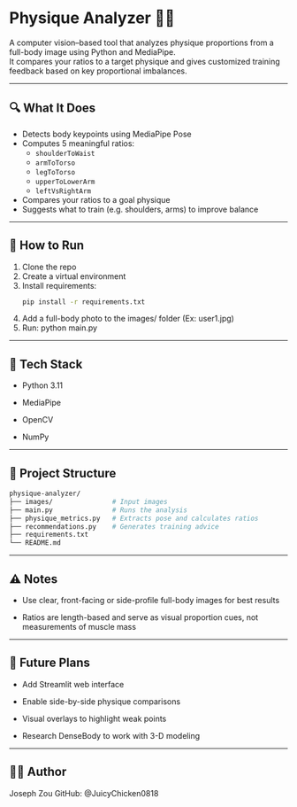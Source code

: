 # Physique Analyzer 🏋️‍♂️

A computer vision–based tool that analyzes physique proportions from a full-body image using Python and MediaPipe.  
It compares your ratios to a target physique and gives customized training feedback based on key proportional imbalances.

---

## 🔍 What It Does

- Detects body keypoints using MediaPipe Pose
- Computes 5 meaningful ratios:
  - `shoulderToWaist`
  - `armToTorso`
  - `legToTorso`
  - `upperToLowerArm`
  - `leftVsRightArm`
- Compares your ratios to a goal physique
- Suggests what to train (e.g. shoulders, arms) to improve balance

---

## 🚀 How to Run

1. Clone the repo  
2. Create a virtual environment  
3. Install requirements:
   ```bash
   pip install -r requirements.txt
4. Add a full-body photo to the images/ folder (Ex: user1.jpg)
5. Run:
    python main.py

---

## 🧠 Tech Stack

- Python 3.11

- MediaPipe

- OpenCV

- NumPy

---

## 📁 Project Structure

```bash
physique-analyzer/
├── images/               # Input images
├── main.py               # Runs the analysis
├── physique_metrics.py   # Extracts pose and calculates ratios
├── recommendations.py    # Generates training advice
├── requirements.txt
└── README.md
```

---

## ⚠️ Notes

- Use clear, front-facing or side-profile full-body images for best results

- Ratios are length-based and serve as visual proportion cues, not measurements of muscle mass

---

## 📌 Future Plans

- Add Streamlit web interface

- Enable side-by-side physique comparisons

- Visual overlays to highlight weak points

- Research DenseBody to work with 3-D modeling

---

## 🙋‍♂️ Author
Joseph Zou
GitHub: @JuicyChicken0818